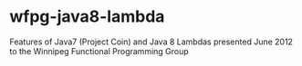 wfpg-java8-lambda
=================

Features of Java7 (Project Coin) and Java 8 Lambdas presented June 2012 to the Winnipeg Functional Programming Group